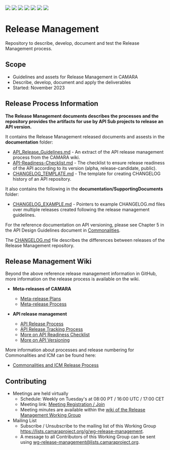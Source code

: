 <a href="https://github.com/camaraproject/ReleaseManagement/commits/" title="Last Commit"><img src="https://img.shields.io/github/last-commit/camaraproject/ReleaseManagement?style=plastic"></a>
<a href="https://github.com/camaraproject/ReleaseManagement/issues" title="Open Issues"><img src="https://img.shields.io/github/issues/camaraproject/ReleaseManagement?style=plastic"></a>
<a href="https://github.com/camaraproject/ReleaseManagement/pulls" title="Open Pull Requests"><img src="https://img.shields.io/github/issues-pr/camaraproject/ReleaseManagement?style=plastic"></a>
<a href="https://github.com/camaraproject/ReleaseManagement/graphs/contributors" title="Contributors"><img src="https://img.shields.io/github/contributors/camaraproject/ReleaseManagement?style=plastic"></a>
<a href="https://github.com/camaraproject/ReleaseManagement" title="Repo Size"><img src="https://img.shields.io/github/repo-size/camaraproject/ReleaseManagement?style=plastic"></a>
<a href="https://github.com/camaraproject/ReleaseManagement/blob/main/LICENSE" title="License"><img src="https://img.shields.io/badge/License-Apache%202.0-green.svg?style=plastic"></a>
<img src="https://img.shields.io/badge/Working%20Group-red">

# Release Management
Repository to describe, develop, document and test the Release Management process.

## Scope
* Guidelines and assets for Release Management in CAMARA
* Describe, develop, document and apply the deliverables
* Started: November 2023

## Release Process Information

**The Release Management documents describes the processes and the repository provides the artifacts for use by API Sub projects to release an API version.**

It contains the Release Management released documents and assests in the **documentation** folder:
   - [API_Release_Guidelines.md](/documentation/API_Release_Guidelines.md) - An extract of the API release management process from the CAMARA wiki.
   - [API-Readiness-Checklist.md](/documentation/API-Readiness-Checklist.md) - The checklist to ensure release readiness of the API according to its version (alpha, release-candidate, public).
   - [CHANGELOG_TEMPLATE.md](/documentation/CHANGELOG_TEMPLATE.md) - The template for creating CHANGELOG history of an API repository.

It also contains the following in the **documentation/SupportingDocuments** folder:
   - [CHANGELOG_EXAMPLE.md](/documentation/SupportingDocuments/CHANGELOG_EXAMPLE.md) - Pointers to example CHANGELOG.md files over multiple releases created following the release management guidelines.

For the reference documentation on API versioning, please see Chapter 5 in the API Design Guidelines document in [Commonalities](https://github.com/camaraproject/Commonalities).

The [CHANGELOG.md](/CHANGELOG.md) file describes the differences between releases of the Release Management repository.  

## Release Management Wiki

Beyond the above reference release management information in GitHub, more information on the release process is available on the wiki.

* **Meta-releases of CAMARA**

  * [Meta-release Plans](https://lf-camaraproject.atlassian.net/wiki/x/bmTe)
  * [Meta-release Process](https://lf-camaraproject.atlassian.net/wiki/x/Zwne)

* **API release management**
  * [API Release Process](https://lf-camaraproject.atlassian.net/wiki/x/jine)
  * [API Release Tracking Process](https://lf-camaraproject.atlassian.net/wiki/x/ZhHe)
  * [More on API Readiness Checklist](https://lf-camaraproject.atlassian.net/wiki/spaces/CAM/pages/14559630/API+Release+Process#API-readiness-checklist)
  * [More on API Versioning](https://lf-camaraproject.atlassian.net/wiki/x/3yLe)

More information about processes and release numbering for Commonalities and ICM can be found here:

  * [Commonalities and ICM Release Process](https://lf-camaraproject.atlassian.net/wiki/spaces/CAM/pages/14551399/Meta-release+Process#Commonalities-and-ICM)

## Contributing
* Meetings are held virtually
  * Schedule: Weekly on Tuesday's at 08:00 PT / 16:00 UTC / 17:00 CET
  * Meeting link: [Meeting Registration / Join](https://zoom-lfx.platform.linuxfoundation.org/meeting/97762557636?password=e5f98402-8c29-448d-a8b1-f2dceaa9d4ba)
  * Meeting minutes are available within the [wiki of the Release Management Working Group](https://lf-camaraproject.atlassian.net/wiki/x/VA7e)
* Mailing List
  * Subscribe / Unsubscribe to the mailing list of this Working Group <https://lists.camaraproject.org/g/wg-release-management>.
  * A message to all Contributors of this Working Group can be sent using <wg-release-management@lists.camaraproject.org>.

